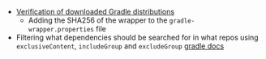 - [Verification of downloaded Gradle distributions](https://docs.gradle.org/current/userguide/gradle_wrapper.html#sec:verification)
  - Adding the SHA256 of the wrapper to the `gradle-wrapper.properties` file
- Filtering what dependencies should be searched for in what repos using `exclusiveContent`, `includeGroup` and `excludeGroup` [gradle docs](https://docs.gradle.org/6.2/userguide/declaring_repositories.html#sec:repository-content-filtering)
